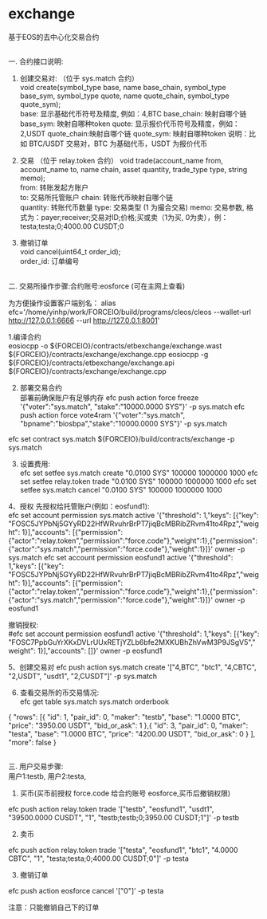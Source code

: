 # exchange
基于EOS的去中心化交易合约<br>

##
一. 合约接口说明:
1. 创建交易对:  （位于 sys.match 合约）   
void create(symbol_type base, name base_chain, symbol_type base_sym, symbol_type quote, name quote_chain, symbol_type quote_sym);    
base:       显示基础代币符号及精度, 例如：4,BTC
base_chain: 映射自哪个链    
base_sym:   映射自哪种token
quote:	   显示报价代币符号及精度，例如：2,USDT
quote_chain:映射自哪个链
quote_sym:  映射自哪种token
说明：比如 BTC/USDT 交易对，BTC 为基础代币，USDT 为报价代币    

2. 交易 （位于 relay.token 合约）
void trade(account_name from, account_name to, name chain, asset quantity, trade_type type, string memo);   
from: 	转账发起方账户    
to:      交易所托管账户
chain: 	转账代币映射自哪个链  
quantity: 转账代币数量
type:    交易类型 (1 为撮合交易)
memo:    交易参数, 格式为：payer;receiver;交易对ID;价格;买或卖（1为买, 0为卖），例： testa;testa;0;4000.00 CUSDT;0

3. 撤销订单  
void cancel(uint64_t order_id);    
order_id: 订单编号  


##
二. 交易所操作步骤:合约账号:eosforce (可在主网上查看)

为方便操作设置客户端别名：
alias efc='/home/yinhp/work/FORCEIO/build/programs/cleos/cleos --wallet-url http://127.0.0.1:6666 --url http://127.0.0.1:8001'

1.编译合约      
eosiocpp -o ${FORCEIO}/contracts/etbexchange/exchange.wast  ${FORCEIO}/contracts/exchange/exchange.cpp
eosiocpp -g ${FORCEIO}/contracts/etbexchange/exchange.api  ${FORCEIO}/contracts/exchange/exchange.cpp

2. 部署交易合约  
部署前确保账户有足够内存
efc push action force freeze '{"voter":"sys.match", "stake":"10000.0000 SYS"}' -p sys.match
efc push action force vote4ram '{"voter":"sys.match", "bpname":"biosbpa","stake":"10000.0000 SYS"}' -p sys.match  

efc set contract sys.match ${FORCEIO}/build/contracts/exchange -p sys.match

3. 设置费用:  
efc set setfee sys.match create "0.0100 SYS" 100000 1000000 1000
efc set setfee relay.token trade "0.0100 SYS" 100000 1000000 1000
efc set setfee sys.match cancel "0.0100 SYS" 100000 1000000 1000


4、授权 
先授权给托管账户(例如：eosfund1):     
efc set account permission sys.match active '{"threshold": 1,"keys": [{"key": "FOSC5JYPbNj5GYyRD22HfWRvuhrBrPT7jiqBcMBRibZRvm41to4Rpz","weight": 1}],"accounts": [{"permission":{"actor":"relay.token","permission":"force.code"},"weight":1},{"permission":{"actor":"sys.match","permission":"force.code"},"weight":1}]}' owner -p sys.match
efc set account permission eosfund1 active '{"threshold": 1,"keys": [{"key": "FOSC5JYPbNj5GYyRD22HfWRvuhrBrPT7jiqBcMBRibZRvm41to4Rpz","weight": 1}],"accounts": [{"permission":{"actor":"relay.token","permission":"force.code"},"weight":1},{"permission":{"actor":"sys.match","permission":"force.code"},"weight":1}]}' owner -p eosfund1

撤销授权:  
#efc set account permission eosfund1 active '{"threshold": 1,"keys": [{"key": "FOSC7PpbGuYrXKxDVLrUUxRETjYZLb6bfe2MXKUBhZhVwM3P9JSgV5","weight": 1}],"accounts": []}' owner -p eosfund1     

5、创建交易对
efc push action sys.match create '["4,BTC", "btc1", "4,CBTC", "2,USDT", "usdt1", "2,CUSDT"]' -p sys.match

6. 查看交易所的币交易情况:     
efc get table sys.match sys.match orderbook       

{
  "rows": [{
      "id": 1,
      "pair_id": 0,
      "maker": "testb",
      "base": "1.0000 BTC",
      "price": "3950.00 USDT",
      "bid_or_ask": 1
    },{
      "id": 3,
      "pair_id": 0,
      "maker": "testa",
      "base": "1.0000 BTC",
      "price": "4200.00 USDT",
      "bid_or_ask": 0
    }
  ],
  "more": false
}


##
三. 用户交易步骤:  
用户1:testb, 用户2:testa, 

1. 买币(买币前授权 force.code 给合约账号 eosforce,买币后撤销权限)              

efc push action relay.token trade '["testb", "eosfund1", "usdt1", "39500.0000 CUSDT", "1", "testb;testb;0;3950.00 CUSDT;1"]' -p testb

2. 卖币   

efc push action relay.token trade '["testa", "eosfund1", "btc1", "4.0000 CBTC", "1", "testa;testa;0;4000.00 CUSDT;0"]' -p testa

3. 撤销订单     

efc push action eosforce cancel '["0"]' -p testa

注意：只能撤销自己下的订单

